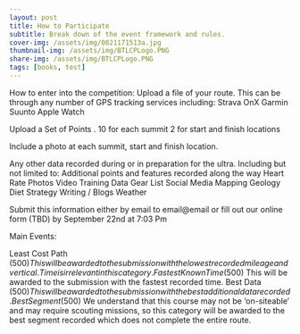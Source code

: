 ```yaml
---
layout: post
title: How to Participate
subtitle: Break down of the event framework and rules. 
cover-img: /assets/img/0821171513a.jpg
thumbnail-img: /assets/img/BTLCPLogo.PNG
share-img: /assets/img/BTLCPLogo.PNG
tags: [books, test]
---
```


How to enter into the competition: 
Upload a file of your route. This can be through any number of GPS tracking services including:
Strava
OnX
Garmin
Suunto
Apple Watch

Upload a Set of Points . 
10 for each summit
2 for start and finish locations

Include a photo at each summit, start and finish location.

Any other data recorded during or in preparation for the ultra. Including but not limited to:
Additional points and features recorded along the way
Heart Rate
Photos
Video
Training Data
Gear List
Social Media
Mapping
Geology
Diet
Strategy
Writing / Blogs
Weather

Submit this information either by email to email@email or fill out our online form (TBD) by September 22nd at 7:03 Pm





Main Events:

Least Cost Path ($500)
This will be awarded to the submission with the lowest recorded mileage and vertical. Time is irrelevant in this category.
Fastest Known Time ($500)
This will be awarded to the submission with the fastest recorded time. 
Best Data ($500)
This will be awarded to the submission with the best additional data recorded. 
Best Segment ($500)
We understand that this course may not be ‘on-siteable’ and may require scouting missions, so this category will be awarded to the best segment recorded which does not complete the entire route.

